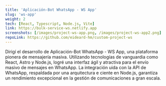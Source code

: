 ```yaml
---
title: 'Aplicación-Bot WhatsApp - WS App'
slug: 'ws-app'
weight: 2
tech: [React, Typescript, Node.js, Vite]
link: https://bulk-service-ws.netlify.app
screenshots: [/images/project-ws-app.png, /images/project-ws-app2.png]
repoLink: https://github.com/eideard-hm/custom-project-ws
---
```


Dirigí el desarrollo de Aplicación-Bot WhatsApp - WS App, una plataforma
pionera de mensajería masiva. Utilizando tecnologías de vanguardia como
React, Astro y Node.js, logré una interfaz ágil y atractiva para el envío
masivo de mensajes en WhatsApp. La integración uida con la API de
WhatsApp, respaldada por una arquitectura e ciente en Node.js, garantiza
un rendimiento excepcional en la gestión de comunicaciones a gran
escala.

